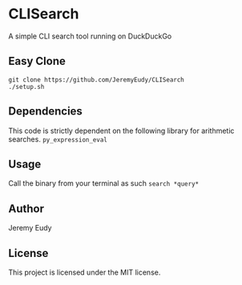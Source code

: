 # CLISearch
A simple CLI search tool running on DuckDuckGo

## Easy Clone
```
git clone https://github.com/JeremyEudy/CLISearch
./setup.sh
```

## Dependencies
This code is strictly dependent on the following library for arithmetic searches.
`py_expression_eval`

## Usage
Call the binary from your terminal as such
`search *query*`

## Author
Jeremy Eudy

## License
This project is licensed under the MIT license.
